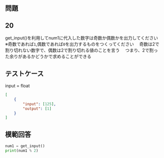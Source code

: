 ## 問題
## 20

get_input()を利用してnum1に代入した数字は奇数か偶数かを出力してください
※奇数であれば`1`,偶数であれば`0`を出力するものをつくってください
　奇数は2で割り切れない数字で、偶数は2で割り切れる値のことを言う
　つまり、2で割った余りがあるかどうかで求めることができる

## テストケース
input = float
```json
[
	{
		"input": [125],
		"output": [1]
	}
]
```
## 模範回答
```python
num1 = get_input()
print(num1 % 2)
```